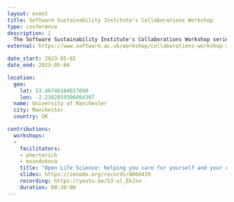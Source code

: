 ```yaml
---
layout: event
title: Software Sustainability Institute's Collaborations Workshop
type: conference
description: |
  The Software Sustainability Institute's Collaborations Workshop series brings together researchers, developers, innovators, managers, funders, publishers, policy makers, leaders and educators to explore best practices and the future of research software.
external: https://www.software.ac.uk/workshop/collaborations-workshop-2023-cw23-0

date_start: 2023-05-02
date_end: 2023-05-04

location: 
  geo:
    lat: 53.46746184657698
    lon: -2.2382859306864367
  name: University of Manchester
  city: Manchester
  country: UK

contributions:
  workshops:
  - 
    facilitators:
    - pherterich
    - msundukova
    title: "Open Life Science: helping you care for yourself and your community"
    slides: https://zenodo.org/records/8060439
    recording: https://youtu.be/S3-ul_EkJxo
    duration: 00:30:00
---
```


							